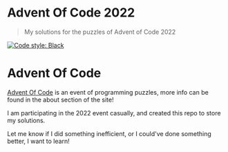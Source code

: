 # Advent Of Code 2022

> My solutions for the puzzles of Advent of Code 2022

[![Code style: Black][black-image]][black-url]

# Advent Of Code

[Advent Of Code](https://adventofcode.com/2022) is an event of programming puzzles, more info can be found in the about section of the site!

I am participating in the 2022 event casually, and created this repo to store my solutions.

Let me know if I did something inefficient, or I could've done something better, I want to learn!

<!-- Badges -->

[black-image]: https://img.shields.io/badge/code%20style-Black-000000.svg
[black-url]: https://github.com/psf/black
